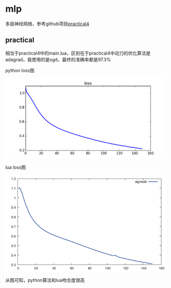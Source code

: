 # mlp

多层神经网络，参考github项目[practical4](https://github.com/oxford-cs-ml-2015/practical4)

## practical

相当于practical4中的main.lua，区别在于practical4中动刀的优化算法是adagrad，我使用的是sgd，最终的准确率都是97.3%

python loss图

![loss](figure_python.png)

lua loss图

![loss](figure_lua.png)

从图可知，python算法和lua吻合度很高

